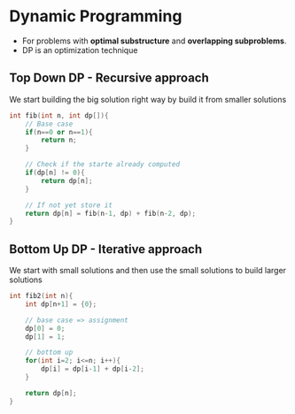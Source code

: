 # Dynamic Programming

* For problems with **optimal substructure** and **overlapping subproblems**.
* DP is an optimization technique

## Top Down DP - Recursive approach
We start building the big solution right way by build it from smaller solutions

```c++
int fib(int n, int dp[]){
    // Base case
    if(n==0 or n==1){
        return n;
    }

    // Check if the starte already computed
    if(dp[n] != 0){
        return dp[n];
    }

    // If not yet store it
    return dp[n] = fib(n-1, dp) + fib(n-2, dp);
}
```


## Bottom Up DP - Iterative approach
We start with small solutions and then use the small solutions to build larger solutions

```c++
int fib2(int n){
    int dp[n+1] = {0};

    // base case => assignment
    dp[0] = 0;
    dp[1] = 1;

    // bottom up
    for(int i=2; i<=n; i++){
        dp[i] = dp[i-1] + dp[i-2];
    }

    return dp[n];
}
```